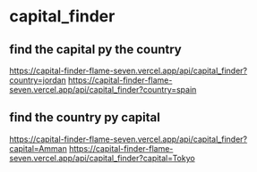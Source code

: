 # capital_finder
## find the capital py the country
https://capital-finder-flame-seven.vercel.app/api/capital_finder?country=jordan
https://capital-finder-flame-seven.vercel.app/api/capital_finder?country=spain
## find the country py capital
https://capital-finder-flame-seven.vercel.app/api/capital_finder?capital=Amman
https://capital-finder-flame-seven.vercel.app/api/capital_finder?capital=Tokyo
